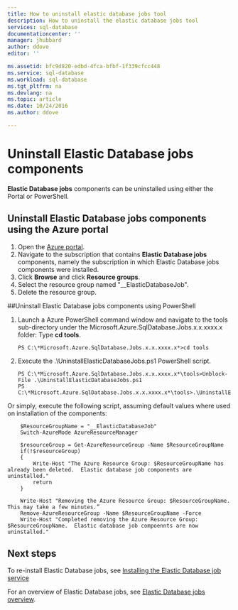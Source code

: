 ```yaml
---
title: How to uninstall elastic database jobs tool
description: How to uninstall the elastic database jobs tool
services: sql-database
documentationcenter: ''
manager: jhubbard
author: ddove
editor: ''

ms.assetid: bfc9d820-edbd-4fca-bfbf-1f339cfcc448
ms.service: sql-database
ms.workload: sql-database
ms.tgt_pltfrm: na
ms.devlang: na
ms.topic: article
ms.date: 10/24/2016
ms.author: ddove

---
```

# Uninstall Elastic Database jobs components
**Elastic Database jobs** components can be uninstalled using either the Portal or PowerShell.

## Uninstall Elastic Database jobs components using the Azure portal
1. Open the [Azure portal](https://portal.azure.cn/).
2. Navigate to the subscription that contains **Elastic Database jobs** components, namely the subscription in which Elastic Database jobs components were installed.
3. Click **Browse** and click **Resource groups**.
4. Select the resource group named "__ElasticDatabaseJob".
5. Delete the resource group.

##Uninstall  Elastic Database jobs components using PowerShell

1.	Launch a Azure PowerShell command window and navigate to the tools sub-directory under the Microsoft.Azure.SqlDatabase.Jobs.x.x.xxxx.x folder: Type **cd tools**.

		PS C:\*Microsoft.Azure.SqlDatabase.Jobs.x.x.xxxx.x*>cd tools

2.	Execute the .\UninstallElasticDatabaseJobs.ps1 PowerShell script.

		PS C:\*Microsoft.Azure.SqlDatabase.Jobs.x.x.xxxx.x*\tools>Unblock-File .\UninstallElasticDatabaseJobs.ps1
		PS C:\*Microsoft.Azure.SqlDatabase.Jobs.x.x.xxxx.x*\tools>.\UninstallElasticDatabaseJobs.ps1

Or simply, execute the following script, assuming default values where used on installation of the components:

		$ResourceGroupName = "__ElasticDatabaseJob"
		Switch-AzureMode AzureResourceManager
		
		$resourceGroup = Get-AzureResourceGroup -Name $ResourceGroupName
		if(!$resourceGroup)
		{
		    Write-Host "The Azure Resource Group: $ResourceGroupName has already been deleted.  Elastic database job components are uninstalled."
		    return
		}
		
		Write-Host "Removing the Azure Resource Group: $ResourceGroupName.  This may take a few minutes.”
		Remove-AzureResourceGroup -Name $ResourceGroupName -Force
		Write-Host "Completed removing the Azure Resource Group: $ResourceGroupName.  Elastic database job compoennts are now uninstalled."

## Next steps

To re-install Elastic Database jobs, see [Installing the Elastic Database job service](/documentation/articles/sql-database-elastic-jobs-service-installation/)

For an overview of Elastic Database jobs, see [Elastic Database jobs overview](/documentation/articles/sql-database-elastic-jobs-overview/).

<!--Image references-->

 
